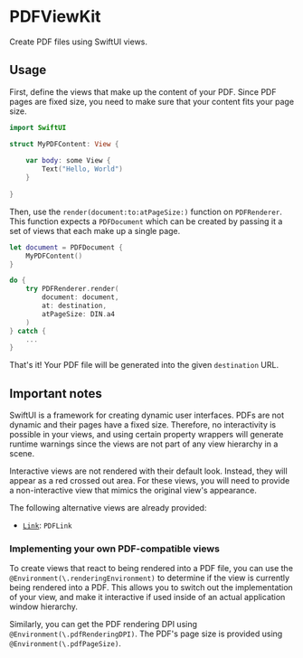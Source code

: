 # PDFViewKit

Create PDF files using SwiftUI views.

## Usage

First, define the views that make up the content of your PDF. Since PDF pages are fixed size, you need to make sure
that your content fits your page size.

```swift
import SwiftUI

struct MyPDFContent: View {
    
    var body: some View {
        Text("Hello, World")
    }
    
}
```

Then, use the `render(document:to:atPageSize:)` function on `PDFRenderer`.
This function expects a `PDFDocument` which can be created by passing it a set of views that each make up a single page.

```swift
let document = PDFDocument {
    MyPDFContent()
}

do {
    try PDFRenderer.render(
        document: document,
        at: destination,
        atPageSize: DIN.a4
    )
} catch {
    ...
}
```

That's it! Your PDF file will be generated into the given `destination` URL.

## Important notes

SwiftUI is a framework for creating dynamic user interfaces. PDFs are not dynamic and their pages have a fixed size.
Therefore, no interactivity is possible in your views, and using certain property wrappers will generate runtime
 warnings since the views are not part of any view hierarchy in a scene.

Interactive views are not rendered with their default look. Instead, they will appear as a red crossed out area.
For these views, you will need to provide a non-interactive view that mimics the original view's appearance.

The following alternative views are already provided:

- [`Link`](https://developer.apple.com/documentation/swiftui/link): `PDFLink`

### Implementing your own PDF-compatible views

To create views that react to being rendered into a PDF file, you can use the `@Environment(\.renderingEnvironment)` to
determine if the view is currently being rendered into a PDF. This allows you to switch out the implementation of your
view, and make it interactive if used inside of an actual application window hierarchy.

Similarly, you can get the PDF rendering DPI using `@Environment(\.pdfRenderingDPI)`.
The PDF's page size is provided using `@Environment(\.pdfPageSize)`.
